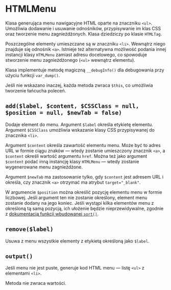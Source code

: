 HTMLMenu
===

Klasa generująca menu nawigacyjne HTML oparte na znaczniku `<ul>`. Umożliwia dodawanie i usuwanie odnośników, przypisywanie im klas CSS oraz tworzenie menu zagnieżdżonych. Klasa dziedziczy po klasie `HTMLTag`.

Poszczególne elementy umieszczane są w znaczniku `<li>`. Wewnątrz niego znajduje się odnośnik `<a>`. Istnieje też alternatywna możliwość podania innej instancji klasy `HTMLMenu` zamiast adresu docelowego, co spowoduje stworzenie menu zagnieżdżonego (`<ul>` wewnątrz elementu).

Klasa implementuje metodę magiczną `__debugInfo()` dla debugowania przy użyciu funkcji `var_dump()`.

Jeśli nie wskazano inaczej, każda metoda zwraca `$this`, co umożliwia tworzenie łańcucha poleceń.

## `add($label, $content, $CSSClass = null, $position = null, $newTab = false)`

Dodaje element do menu. Argument `$label` określa etykietę elementu. Argument `$CSSClass` umożliwia wskazanie klasy CSS przypisywanej do znacznika `<li>`.

Argument `$content` określa zawartość elementu menu. Może być to adres URL w formie ciągu znaków — wtedy zostanie umieszczony znacznik `<a>`, a `$content` określi wartość argumentu `href`. Można też jako argument `$content` podać inną instancję klasy `HTMLMenu` — wtedy zostanie wygenerowane menu zagnieżdżone.

Argument `$newTab` ma zastosowanie tylko, gdy `$content` jest adresem URL i określa, czy znacznik `<a>` otrzymać ma atrybut `target="_blank"`.

W argumencie `$position` można określić pozycję elementu menu w formie liczbowej. Jeśli argument ten nie zostanie określony, element menu zostanie dodany na jego koniec. Jeśli wystąpi kilka elementów menu z określoną tą samą pozycją, ich ułożenie będzie nieprzewidywalne, zgodnie z [dokumentacją funkcji wbudowanej `sort()`](http://php.net/manual/en/function.sort.php#refsect1-function.sort-description).

## `remove($label)`

Usuwa z menu wszystkie elementy z etykietą określoną jako `$label`.

## `output()`

Jeśli menu nie jest puste, generuje kod HTML menu — listę `<ul>` z elementami `<li>`.

Metoda nie zwraca wartości.